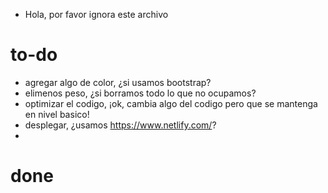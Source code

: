 - Hola, por favor ignora este archivo

# to-do
- agregar algo de color, ¿si usamos bootstrap?
- elimenos peso, ¿si borramos todo lo que no ocupamos?
- optimizar el codigo, ¡ok, cambia algo del codigo pero que se mantenga en nivel basico!
- desplegar, ¿usamos https://www.netlify.com/? 
- 

# done

